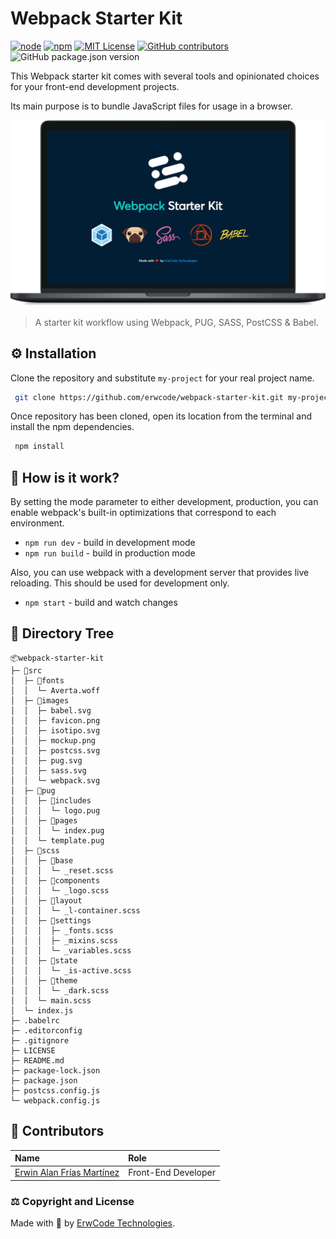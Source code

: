 # Webpack Starter Kit

[![node][node]][node-url]
[![npm][npm]][npm-url]
[![MIT License][mit-license-image]][mit-license-url]
[![GitHub contributors][contributors]][contributors-url]
![GitHub package.json version][version-url]

This Webpack starter kit comes with several tools and opinionated choices for your front-end development projects.

Its main purpose is to bundle JavaScript files for usage in a browser.

![FontCDN mockup](./src/images/mockup.png)

> A starter kit workflow using Webpack, PUG, SASS, PostCSS & Babel.

## ⚙️ Installation
Clone the repository and substitute `my-project` for your real project name.

```sh
 git clone https://github.com/erwcode/webpack-starter-kit.git my-project
```

Once repository has been cloned, open its location from the terminal and install the npm dependencies.

```sh
 npm install
```


## 🚧 How is it work?
By setting the mode parameter to either development, production, you can enable webpack's built-in optimizations that correspond to each environment.

- `npm run dev` - build in development mode
- `npm run build` - build in production mode

Also, you can use webpack with a development server that provides live reloading. This should be used for development only.

- `npm start` - build and watch changes


## 🌳 Directory Tree

```
📦webpack-starter-kit
├─ 📂src
│  ├─ 📂fonts
│  │  └─ Averta.woff
│  ├─ 📂images
│  │  ├─ babel.svg
│  │  ├─ favicon.png
│  │  ├─ isotipo.svg
│  │  ├─ mockup.png
│  │  ├─ postcss.svg
│  │  ├─ pug.svg
│  │  ├─ sass.svg
│  │  └─ webpack.svg
│  ├─ 📂pug
│  │  ├─ 📂includes
│  │  │  └─ logo.pug
│  │  ├─ 📂pages
│  │  │  └─ index.pug
│  │  └─ template.pug
│  ├─ 📂scss
│  │  ├─ 📂base
│  │  │  └─ _reset.scss
│  │  ├─ 📂components
│  │  │  └─ _logo.scss
│  │  ├─ 📂layout
│  │  │  └─ _l-container.scss
│  │  ├─ 📂settings
│  │  │  ├─ _fonts.scss
│  │  │  ├─ _mixins.scss
│  │  │  └─ _variables.scss
│  │  ├─ 📂state
│  │  │  └─ _is-active.scss
│  │  ├─ 📂theme
│  │  │  └─ _dark.scss
│  │  └─ main.scss
│  └─ index.js
├─ .babelrc
├─ .editorconfig
├─ .gitignore
├─ LICENSE
├─ README.md
├─ package-lock.json
├─ package.json
├─ postcss.config.js
└─ webpack.config.js
```

## 🍻 Contributors

| Name                                                           | Role                                       |
|:---------------------------------------------------------------|:-------------------------------------------|
| [Erwin Alan Frías Martínez](https://github.com/erwinfriasmtz)  | Front-End Developer                        |

### ⚖️ Copyright and License

Made with 💖 by [ErwCode Technologies](https://erwcode.com/).




[npm]: https://img.shields.io/npm/v/webpack.svg
[npm-url]: https://npmjs.com/package/webpack

[node]: https://img.shields.io/node/v/webpack.svg
[node-url]: https://nodejs.org

[mit-license-image]: https://img.shields.io/github/license/erwcode/webpack-starter-kit.svg
[mit-license-url]: https://github.com/erwcode/webpack-starter-kit/blob/master/LICENSE

[contributors]: https://img.shields.io/github/contributors/erwcode/webpack-starter-kit.svg?color=orange
[contributors-url]: https://github.com/erwcode/webpack-starter-kit/graphs/contributors

[version-url]: https://img.shields.io/github/package-json/v/erwcode/webpack-starter-kit.svg?color=red